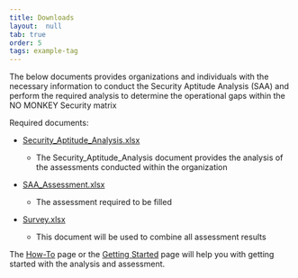 ```yaml
---
title: Downloads
layout:  null
tab: true
order: 5
tags: example-tag
---
```


The below documents provides organizations and individuals with the necessary information to conduct the Security Aptitude Analysis (SAA) and perform the required analysis to determine the operational gaps within the NO MONKEY Security matrix

Required documents:
- [Security_Aptitude_Analysis.xlsx](https://github.com/NO-MONKEY/CBAS/blob/master/Analysis/Security_Aptitude_Analysis.xlsx)
  - The Security_Aptitude_Analysis document provides the analysis of the assessments conducted within the organization

- [SAA_Assessment.xlsx](https://github.com/NO-MONKEY/CBAS/blob/master/Analysis/SAA_Assessment.xlsx)
  - The assessment required to be filled

- [Survey.xlsx](https://github.com/NO-MONKEY/CBAS/blob/master/Analysis/Survey.xlsx)
  - This document will be used to combine all assessment results

The [How-To](https://github.com/NO-MONKEY/CBAS/blob/master/HOW_TO.md) page or the [Getting Started](https://owasp.org/www-project-core-business-application-security/#div-getting_started) page will help you with getting started with the analysis and assessment.
